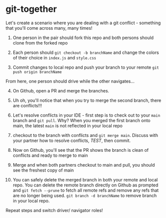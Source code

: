 # git-together

Let's create a scenario where you are dealing with a git conflict - something that you'll come across many, many times!

1. One person in the pair should fork this repo and both persons should clone from the forked repo

2. Each person should `git checkout -b branchName` and change the colors of their choice in `index.js` and `style.css`

3. Commit changes to local repo and push your branch to your remote `git push origin branchName`

From here, one person should drive while the other navigates... 

4. On Github, open a PR and merge the branches. 

5. Uh oh, you'll notice that when you try to merge the second branch, there are conflicts!!!

6. Let's resolve conflicts in your IDE - first step is to check out to your `main` branch and `git pull`. Why? When you merged the first branch onto main, the latest `main` is not reflected in your local repo

7. checkout to the branch with conflicts and `git merge main`. Discuss with your partner how to resolve conflicts, *TEST*, then commit.

8. Now on Github, you'll see that the PR shows the branch is clean of conflicts and ready to merge to main

9. Merge and when both partners checkout to main and pull, you should see the freshest copy of main

10. You can safely delete the merged branch in both your remote and local repo. You can delete the remote branch directly on Github as prompted and `git fetch --prune` to fetch all remote refs and remove any refs that are no longer being used. `git branch -d branchName` to remove branch in your local repo.

Repeat steps and switch driver/ navigator roles!

